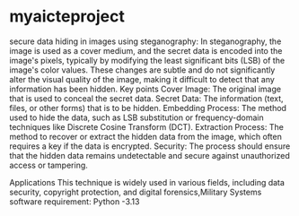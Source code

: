 # myaicteproject
secure data hiding in images using steganography:
In steganography, the image is used as a cover medium, and the secret data is encoded into the image's pixels, typically by modifying the least significant bits (LSB) of the image's color values. These changes are subtle and do not significantly alter the visual quality of the image, making it difficult to detect that any information has been hidden.
Key points
Cover Image: The original image that is used to conceal the secret data.
Secret Data: The information (text, files, or other forms) that is to be hidden.
Embedding Process: The method used to hide the data, such as LSB substitution or frequency-domain techniques like Discrete Cosine Transform (DCT).
Extraction Process: The method to recover or extract the hidden data from the image, which often requires a key if the data is encrypted.
Security: The process should ensure that the hidden data remains undetectable and secure against unauthorized access or tampering.

Applications
This technique is widely used in various fields, including data security, copyright protection, and digital forensics,Military Systems
software requirement:
Python -3.13
